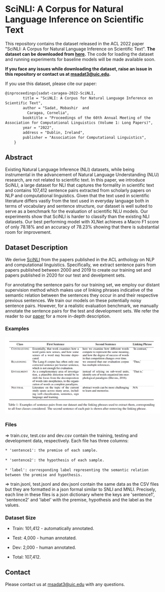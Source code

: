 # SciNLI: A Corpus for Natural Language Inference on Scientific Text
This repository contains the dataset released in the ACL 2022 paper "SciNLI: A Corpus for Natural Language Inference on Scientific Text". **The dataset can be downloaded from [here](https://drive.google.com/drive/folders/1kjBTVBV1HlMWW5xK8V096LahsU3pULHU?usp=sharing).** The code for loading the dataset and running experiments for baseline models will be made available soon.

**If you face any issues while downloading the dataset, raise an issue in this repository or contact us at msadat3@uic.edu.**

If you use this dataset, please cite our paper:

```
@inproceedings{sadat-caragea-2022-SciNLI,
        title = "SciNLI: A Corpus for Natural Language Inference on Scientific Text",
        author = "Sadat, Mobashir  and
          Caragea, Cornelia",
        booktitle = "Proceedings of the 60th Annual Meeting of the Association for Computational Linguistics (Volume 1: Long Papers)",
        year = "2022",
        address = "Dublin, Ireland",
        publisher = "Association for Computational Linguistics",
    }
```

## Abstract
Existing Natural Language Inference (NLI) datasets, while being instrumental in the advancement of Natural Language Understanding (NLU) research, are not related to scientific text. In this paper, we introduce SciNLI, a large dataset for NLI that captures the formality in scientific text and contains 107,412 sentence pairs extracted from scholarly papers on NLP and computational linguistics. Given that the text used in scientific literature differs vastly from the text used in everyday language both in terms of vocabulary and sentence structure, our dataset is well suited to serve as a benchmark for the evaluation of scientific NLU models. Our experiments show that SciNLI is harder to classify than the existing NLI datasets. Our best performing model with XLNet achieves a Macro F1 score of only 78.18% and an accuracy of 78.23% showing that there is substantial room for improvement.

## Dataset Description
We derive [SciNLI](https://drive.google.com/drive/folders/1kjBTVBV1HlMWW5xK8V096LahsU3pULHU?usp=sharing) from the papers published in the ACL anthology on NLP and computational linguistics. Specifically, we extract sentence pairs from papers published between 2000 and 2019 to create our training set and papers published in 2020 for our test and develpment sets.

For annotating the sentence pairs for our training set, we employ our distant supervision method which makes use of linking phrases indicative of the semantic relation between the sentences they occur in and their respective previous sentences. We train our models on these potentially noisy sentence pairs. However, for a realistic evaluation benchmark, we manually annotate the sentence pairs for the test and development sets. We refer the reader to our [paper](https://arxiv.org/pdf/2203.06728.pdf) for a more in-depth description. 

### Examples
![Alt text](Images/Examples.png?raw=False "Title")

### Files

  => train.csv, test.csv and dev.csv contain the training, testing and development data, respectively. Each file has three columns: 
  
    * 'sentence1': the premise of each sample.
    
    * 'sentence2': the hypothesis of each sample.
    
    * 'label': corresponding label representing the semantic relation between the premise and hypothesis. 


  => train.jsonl, test.jsonl and dev.jsonl contain the same data as the CSV files but they are formatted in a json formal similar to SNLI and MNLI. Precisely, each line in these files is a json dictionary where the keys are 'sentence1', 'sentence2' and 'label' with the premise, hypothesis and the label as the values.
  
  
  
### Dataset Size

  * Train: 101,412 - automatically annotated.

  * Test: 4,000 - human annotated.

  * Dev: 2,000 - human annotated.

  * Total: 107,412.


## Contact
Please contact us at msadat3@uic.edu with any questions.
